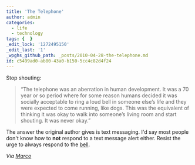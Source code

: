 ```yaml
---
title: 'The Telephone'
author: admin
categories:
  - life
  - technology
tags: {  }
_edit_lock: '1272495150'
_edit_last: '1'
_wpghs_github_path: _posts/2010-04-28-the-telephone.md
id: c5499ad0-ab80-43a0-b150-5cc4c82d4f24
---
```

<p>Stop shouting:</p>
<blockquote><p>“The telephone was an aberration in human development. It was a 70 year or so period where for some reason humans decided it was socially acceptable to ring a loud bell in someone else’s life and they were expected to come running, like dogs. This was the equivalent of thinking it was okay to walk into someone’s living room and start shouting. It was never okay.”</p></blockquote>
<p>The answer the original author gives is text messaging.  I'd say most people don't know how to <strong>not</strong> respond to a text message alert either.  Resist the urge to always respond to the <a href="http://en.wikipedia.org/wiki/Classical_conditioning">bell</a>.</p>
<p><em>Via <a href="http://www.marco.org/556678445">Marco</a></em></p>
